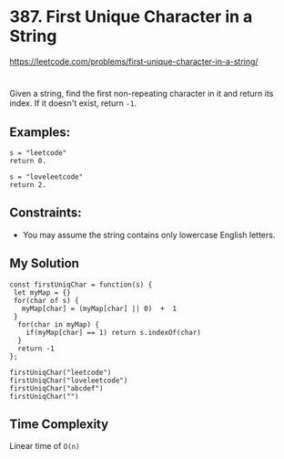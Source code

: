 # 387. First Unique Character in a String
https://leetcode.com/problems/first-unique-character-in-a-string/
#
Given a string, find the first non-repeating character in it and return its index. If it doesn't exist, return `-1`.

## Examples:
````
s = "leetcode"
return 0.

s = "loveleetcode"
return 2.
````

## Constraints:
- You may assume the string contains only lowercase English letters.

## My Solution
````
const firstUniqChar = function(s) {
 let myMap = {}
 for(char of s) {
   myMap[char] = (myMap[char] || 0)  +  1
 }
  for(char in myMap) {
    if(myMap[char] == 1) return s.indexOf(char)
  }
  return -1    
};

firstUniqChar("leetcode")
firstUniqChar("loveleetcode")
firstUniqChar("abcdef")
firstUniqChar("")
````

## Time Complexity
Linear time of `O(n)`
